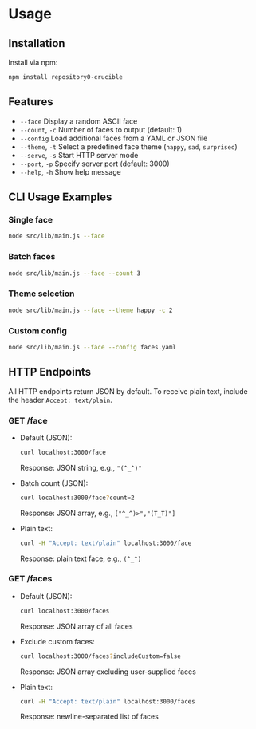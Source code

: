 # Usage

## Installation

Install via npm:

```bash
npm install repository0-crucible
```

## Features

- `--face`            Display a random ASCII face
- `--count`, `-c`     Number of faces to output (default: 1)
- `--config`          Load additional faces from a YAML or JSON file
- `--theme`, `-t`     Select a predefined face theme (`happy`, `sad`, `surprised`)
- `--serve`, `-s`     Start HTTP server mode
- `--port`, `-p`      Specify server port (default: 3000)
- `--help`, `-h`      Show help message

## CLI Usage Examples

### Single face
```bash
node src/lib/main.js --face
```

### Batch faces
```bash
node src/lib/main.js --face --count 3
```

### Theme selection
```bash
node src/lib/main.js --face --theme happy -c 2
```

### Custom config
```bash
node src/lib/main.js --face --config faces.yaml
```

## HTTP Endpoints

All HTTP endpoints return JSON by default. To receive plain text, include the header `Accept: text/plain`.

### GET /face

- Default (JSON):
  ```bash
  curl localhost:3000/face
  ```
  Response: JSON string, e.g., `"(^_^)"`

- Batch count (JSON):
  ```bash
  curl localhost:3000/face?count=2
  ```
  Response: JSON array, e.g., `["^_^)>","(T_T)"]`

- Plain text:
  ```bash
  curl -H "Accept: text/plain" localhost:3000/face
  ```
  Response: plain text face, e.g., `(^_^)`

### GET /faces

- Default (JSON):
  ```bash
  curl localhost:3000/faces
  ```
  Response: JSON array of all faces

- Exclude custom faces:
  ```bash
  curl localhost:3000/faces?includeCustom=false
  ```
  Response: JSON array excluding user-supplied faces

- Plain text:
  ```bash
  curl -H "Accept: text/plain" localhost:3000/faces
  ```
  Response: newline-separated list of faces
````